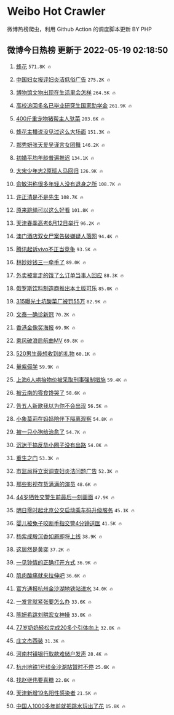 # Weibo Hot Crawler 



微博热榜爬虫，利用 Github Action 的调度脚本更新 BY PHP 


## 微博今日热榜 更新于 2022-05-19 02:18:50 
1. [蜂花](https://s.weibo.com/weibo?q=%23%E8%9C%82%E8%8A%B1%23&Refer=top) `571.8K 🔥` 

1. [中国妇女报评妇炎洁低俗广告](https://s.weibo.com/weibo?q=%23%E4%B8%AD%E5%9B%BD%E5%A6%87%E5%A5%B3%E6%8A%A5%E8%AF%84%E5%A6%87%E7%82%8E%E6%B4%81%E4%BD%8E%E4%BF%97%E5%B9%BF%E5%91%8A%23&Refer=top) `275.2K 🔥` 

1. [博物馆文物出现在生活里会怎样](https://s.weibo.com/weibo?q=%23%E5%8D%9A%E7%89%A9%E9%A6%86%E6%96%87%E7%89%A9%E5%87%BA%E7%8E%B0%E5%9C%A8%E7%94%9F%E6%B4%BB%E9%87%8C%E4%BC%9A%E6%80%8E%E6%A0%B7%23&Refer=top) `264.5K 🔥` 

1. [高校追回多名已毕业研究生国家助学金](https://s.weibo.com/weibo?q=%23%E9%AB%98%E6%A0%A1%E8%BF%BD%E5%9B%9E%E5%A4%9A%E5%90%8D%E5%B7%B2%E6%AF%95%E4%B8%9A%E7%A0%94%E7%A9%B6%E7%94%9F%E5%9B%BD%E5%AE%B6%E5%8A%A9%E5%AD%A6%E9%87%91%23&Refer=top) `261.9K 🔥` 

1. [400斤重宠物猪帮主人驮菜](https://s.weibo.com/weibo?q=%23400%E6%96%A4%E9%87%8D%E5%AE%A0%E7%89%A9%E7%8C%AA%E5%B8%AE%E4%B8%BB%E4%BA%BA%E9%A9%AE%E8%8F%9C%23&Refer=top) `203.6K 🔥` 

1. [蜂花主播说没见过这么大场面](https://s.weibo.com/weibo?q=%23%E8%9C%82%E8%8A%B1%E4%B8%BB%E6%92%AD%E8%AF%B4%E6%B2%A1%E8%A7%81%E8%BF%87%E8%BF%99%E4%B9%88%E5%A4%A7%E5%9C%BA%E9%9D%A2%23&Refer=top) `151.3K 🔥` 

1. [郑秀妍张天爱吴谨言女团舞](https://s.weibo.com/weibo?q=%23%E9%83%91%E7%A7%80%E5%A6%8D%E5%BC%A0%E5%A4%A9%E7%88%B1%E5%90%B4%E8%B0%A8%E8%A8%80%E5%A5%B3%E5%9B%A2%E8%88%9E%23&Refer=top) `146.2K 🔥` 

1. [初婚平均年龄普遍推迟](https://s.weibo.com/weibo?q=%23%E5%88%9D%E5%A9%9A%E5%B9%B3%E5%9D%87%E5%B9%B4%E9%BE%84%E6%99%AE%E9%81%8D%E6%8E%A8%E8%BF%9F%23&Refer=top) `134.1K 🔥` 

1. [大宋少年志2原班人马回归](https://s.weibo.com/weibo?q=%23%E5%A4%A7%E5%AE%8B%E5%B0%91%E5%B9%B4%E5%BF%972%E5%8E%9F%E7%8F%AD%E4%BA%BA%E9%A9%AC%E5%9B%9E%E5%BD%92%23&Refer=top) `126.9K 🔥` 

1. [俞敏洪称很多年轻人没有退身之所](https://s.weibo.com/weibo?q=%23%E4%BF%9E%E6%95%8F%E6%B4%AA%E7%A7%B0%E5%BE%88%E5%A4%9A%E5%B9%B4%E8%BD%BB%E4%BA%BA%E6%B2%A1%E6%9C%89%E9%80%80%E8%BA%AB%E4%B9%8B%E6%89%80%23&Refer=top) `108.7K 🔥` 

1. [许正清是不是先生](https://s.weibo.com/weibo?q=%23%E8%AE%B8%E6%AD%A3%E6%B8%85%E6%98%AF%E4%B8%8D%E6%98%AF%E5%85%88%E7%94%9F%23&Refer=top) `108.7K 🔥` 

1. [原来跳绳可以这么好看](https://s.weibo.com/weibo?q=%23%E5%8E%9F%E6%9D%A5%E8%B7%B3%E7%BB%B3%E5%8F%AF%E4%BB%A5%E8%BF%99%E4%B9%88%E5%A5%BD%E7%9C%8B%23&Refer=top) `101.8K 🔥` 

1. [天津春季高考6月12日举行](https://s.weibo.com/weibo?q=%23%E5%A4%A9%E6%B4%A5%E6%98%A5%E5%AD%A3%E9%AB%98%E8%80%836%E6%9C%8812%E6%97%A5%E4%B8%BE%E8%A1%8C%23&Refer=top) `96.2K 🔥` 

1. [澳门酒店双女尸案告破嫌疑人落网](https://s.weibo.com/weibo?q=%23%E6%BE%B3%E9%97%A8%E9%85%92%E5%BA%97%E5%8F%8C%E5%A5%B3%E5%B0%B8%E6%A1%88%E5%91%8A%E7%A0%B4%E5%AB%8C%E7%96%91%E4%BA%BA%E8%90%BD%E7%BD%91%23&Refer=top) `94.4K 🔥` 

1. [腾讯起诉vivo不正当竞争](https://s.weibo.com/weibo?q=%23%E8%85%BE%E8%AE%AF%E8%B5%B7%E8%AF%89vivo%E4%B8%8D%E6%AD%A3%E5%BD%93%E7%AB%9E%E4%BA%89%23&Refer=top) `93.5K 🔥` 

1. [林妙妙钱三一牵手了](https://s.weibo.com/weibo?q=%23%E6%9E%97%E5%A6%99%E5%A6%99%E9%92%B1%E4%B8%89%E4%B8%80%E7%89%B5%E6%89%8B%E4%BA%86%23&Refer=top) `89.0K 🔥` 

1. [外卖被拿走的饿了么订单当事人回应](https://s.weibo.com/weibo?q=%23%E5%A4%96%E5%8D%96%E8%A2%AB%E6%8B%BF%E8%B5%B0%E7%9A%84%E9%A5%BF%E4%BA%86%E4%B9%88%E8%AE%A2%E5%8D%95%E5%BD%93%E4%BA%8B%E4%BA%BA%E5%9B%9E%E5%BA%94%23&Refer=top) `88.3K 🔥` 

1. [俄罗斯饮料制造商推出本土版可乐](https://s.weibo.com/weibo?q=%23%E4%BF%84%E7%BD%97%E6%96%AF%E9%A5%AE%E6%96%99%E5%88%B6%E9%80%A0%E5%95%86%E6%8E%A8%E5%87%BA%E6%9C%AC%E5%9C%9F%E7%89%88%E5%8F%AF%E4%B9%90%23&Refer=top) `85.0K 🔥` 

1. [315曝光土坑酸菜厂被罚55万](https://s.weibo.com/weibo?q=%23315%E6%9B%9D%E5%85%89%E5%9C%9F%E5%9D%91%E9%85%B8%E8%8F%9C%E5%8E%82%E8%A2%AB%E7%BD%9A55%E4%B8%87%23&Refer=top) `82.9K 🔥` 

1. [文泰一确诊新冠](https://s.weibo.com/weibo?q=%23%E6%96%87%E6%B3%B0%E4%B8%80%E7%A1%AE%E8%AF%8A%E6%96%B0%E5%86%A0%23&Refer=top) `70.2K 🔥` 

1. [香港金像奖海报](https://s.weibo.com/weibo?q=%23%E9%A6%99%E6%B8%AF%E9%87%91%E5%83%8F%E5%A5%96%E6%B5%B7%E6%8A%A5%23&Refer=top) `69.9K 🔥` 

1. [乘风破浪启航曲MV](https://s.weibo.com/weibo?q=%23%E4%B9%98%E9%A3%8E%E7%A0%B4%E6%B5%AA%E5%90%AF%E8%88%AA%E6%9B%B2MV%23&Refer=top) `69.8K 🔥` 

1. [520男生最想收到的礼物](https://s.weibo.com/weibo?q=%23520%E7%94%B7%E7%94%9F%E6%9C%80%E6%83%B3%E6%94%B6%E5%88%B0%E7%9A%84%E7%A4%BC%E7%89%A9%23&Refer=top) `60.1K 🔥` 

1. [量紫俪学](https://s.weibo.com/weibo?q=%23%E9%87%8F%E7%B4%AB%E4%BF%AA%E5%AD%A6%23&Refer=top) `59.9K 🔥` 

1. [上海6人哄抬物价被采取刑事强制措施](https://s.weibo.com/weibo?q=%23%E4%B8%8A%E6%B5%B76%E4%BA%BA%E5%93%84%E6%8A%AC%E7%89%A9%E4%BB%B7%E8%A2%AB%E9%87%87%E5%8F%96%E5%88%91%E4%BA%8B%E5%BC%BA%E5%88%B6%E6%8E%AA%E6%96%BD%23&Refer=top) `59.4K 🔥` 

1. [被云南的零食馋哭了](https://s.weibo.com/weibo?q=%23%E8%A2%AB%E4%BA%91%E5%8D%97%E7%9A%84%E9%9B%B6%E9%A3%9F%E9%A6%8B%E5%93%AD%E4%BA%86%23&Refer=top) `58.6K 🔥` 

1. [告五人新歌我以为你不会出现](https://s.weibo.com/weibo?q=%23%E5%91%8A%E4%BA%94%E4%BA%BA%E6%96%B0%E6%AD%8C%E6%88%91%E4%BB%A5%E4%B8%BA%E4%BD%A0%E4%B8%8D%E4%BC%9A%E5%87%BA%E7%8E%B0%23&Refer=top) `56.5K 🔥` 

1. [小象莫莉在妈妈陪伴下隔离观察](https://s.weibo.com/weibo?q=%23%E5%B0%8F%E8%B1%A1%E8%8E%AB%E8%8E%89%E5%9C%A8%E5%A6%88%E5%A6%88%E9%99%AA%E4%BC%B4%E4%B8%8B%E9%9A%94%E7%A6%BB%E8%A7%82%E5%AF%9F%23&Refer=top) `54.8K 🔥` 

1. [被一只小狗给治愈了](https://s.weibo.com/weibo?q=%23%E8%A2%AB%E4%B8%80%E5%8F%AA%E5%B0%8F%E7%8B%97%E7%BB%99%E6%B2%BB%E6%84%88%E4%BA%86%23&Refer=top) `54.7K 🔥` 

1. [沉迷于搞反华小圈子没有出路](https://s.weibo.com/weibo?q=%23%E6%B2%89%E8%BF%B7%E4%BA%8E%E6%90%9E%E5%8F%8D%E5%8D%8E%E5%B0%8F%E5%9C%88%E5%AD%90%E6%B2%A1%E6%9C%89%E5%87%BA%E8%B7%AF%23&Refer=top) `54.0K 🔥` 

1. [重生之门](https://s.weibo.com/weibo?q=%23%E9%87%8D%E7%94%9F%E4%B9%8B%E9%97%A8%23&Refer=top) `53.3K 🔥` 

1. [市监局将立案调查妇炎洁问题广告](https://s.weibo.com/weibo?q=%23%E5%B8%82%E7%9B%91%E5%B1%80%E5%B0%86%E7%AB%8B%E6%A1%88%E8%B0%83%E6%9F%A5%E5%A6%87%E7%82%8E%E6%B4%81%E9%97%AE%E9%A2%98%E5%B9%BF%E5%91%8A%23&Refer=top) `52.3K 🔥` 

1. [那些影视存货满满的演员](https://s.weibo.com/weibo?q=%23%E9%82%A3%E4%BA%9B%E5%BD%B1%E8%A7%86%E5%AD%98%E8%B4%A7%E6%BB%A1%E6%BB%A1%E7%9A%84%E6%BC%94%E5%91%98%23&Refer=top) `48.6K 🔥` 

1. [44岁牺牲交警生前最后一刻画面](https://s.weibo.com/weibo?q=%2344%E5%B2%81%E7%89%BA%E7%89%B2%E4%BA%A4%E8%AD%A6%E7%94%9F%E5%89%8D%E6%9C%80%E5%90%8E%E4%B8%80%E5%88%BB%E7%94%BB%E9%9D%A2%23&Refer=top) `47.9K 🔥` 

1. [明日零时起北京公交启动乘车码升级服务](https://s.weibo.com/weibo?q=%23%E6%98%8E%E6%97%A5%E9%9B%B6%E6%97%B6%E8%B5%B7%E5%8C%97%E4%BA%AC%E5%85%AC%E4%BA%A4%E5%90%AF%E5%8A%A8%E4%B9%98%E8%BD%A6%E7%A0%81%E5%8D%87%E7%BA%A7%E6%9C%8D%E5%8A%A1%23&Refer=top) `45.1K 🔥` 

1. [婴儿被兔子咬断手指交警4分钟送医](https://s.weibo.com/weibo?q=%23%E5%A9%B4%E5%84%BF%E8%A2%AB%E5%85%94%E5%AD%90%E5%92%AC%E6%96%AD%E6%89%8B%E6%8C%87%E4%BA%A4%E8%AD%A64%E5%88%86%E9%92%9F%E9%80%81%E5%8C%BB%23&Refer=top) `41.5K 🔥` 

1. [杨紫成毅沉香如屑即将上线](https://s.weibo.com/weibo?q=%23%E6%9D%A8%E7%B4%AB%E6%88%90%E6%AF%85%E6%B2%89%E9%A6%99%E5%A6%82%E5%B1%91%E5%8D%B3%E5%B0%86%E4%B8%8A%E7%BA%BF%23&Refer=top) `38.9K 🔥` 

1. [这居然是黄奕](https://s.weibo.com/weibo?q=%23%E8%BF%99%E5%B1%85%E7%84%B6%E6%98%AF%E9%BB%84%E5%A5%95%23&Refer=top) `37.2K 🔥` 

1. [一见钟情的正确打开方式](https://s.weibo.com/weibo?q=%23%E4%B8%80%E8%A7%81%E9%92%9F%E6%83%85%E7%9A%84%E6%AD%A3%E7%A1%AE%E6%89%93%E5%BC%80%E6%96%B9%E5%BC%8F%23&Refer=top) `36.9K 🔥` 

1. [肌肉酸痛就来拉伸吧](https://s.weibo.com/weibo?q=%23%E8%82%8C%E8%82%89%E9%85%B8%E7%97%9B%E5%B0%B1%E6%9D%A5%E6%8B%89%E4%BC%B8%E5%90%A7%23&Refer=top) `36.6K 🔥` 

1. [官方通报杭州金沙湖地铁站进水](https://s.weibo.com/weibo?q=%23%E5%AE%98%E6%96%B9%E9%80%9A%E6%8A%A5%E6%9D%AD%E5%B7%9E%E9%87%91%E6%B2%99%E6%B9%96%E5%9C%B0%E9%93%81%E7%AB%99%E8%BF%9B%E6%B0%B4%23&Refer=top) `34.0K 🔥` 

1. [一发言就紧张要怎么办](https://s.weibo.com/weibo?q=%23%E4%B8%80%E5%8F%91%E8%A8%80%E5%B0%B1%E7%B4%A7%E5%BC%A0%E8%A6%81%E6%80%8E%E4%B9%88%E5%8A%9E%23&Refer=top) `33.6K 🔥` 

1. [陈妍希跳刘畊宏女神操](https://s.weibo.com/weibo?q=%23%E9%99%88%E5%A6%8D%E5%B8%8C%E8%B7%B3%E5%88%98%E7%95%8A%E5%AE%8F%E5%A5%B3%E7%A5%9E%E6%93%8D%23&Refer=top) `33.0K 🔥` 

1. [77岁奶奶轻松完成20多个引体向上](https://s.weibo.com/weibo?q=%2377%E5%B2%81%E5%A5%B6%E5%A5%B6%E8%BD%BB%E6%9D%BE%E5%AE%8C%E6%88%9020%E5%A4%9A%E4%B8%AA%E5%BC%95%E4%BD%93%E5%90%91%E4%B8%8A%23&Refer=top) `32.0K 🔥` 

1. [庄文杰西装](https://s.weibo.com/weibo?q=%23%E5%BA%84%E6%96%87%E6%9D%B0%E8%A5%BF%E8%A3%85%23&Refer=top) `31.3K 🔥` 

1. [河南村镇银行取款难储户发声](https://s.weibo.com/weibo?q=%23%E6%B2%B3%E5%8D%97%E6%9D%91%E9%95%87%E9%93%B6%E8%A1%8C%E5%8F%96%E6%AC%BE%E9%9A%BE%E5%82%A8%E6%88%B7%E5%8F%91%E5%A3%B0%23&Refer=top) `28.4K 🔥` 

1. [杭州地铁1号线金沙湖站暂时不停](https://s.weibo.com/weibo?q=%23%E6%9D%AD%E5%B7%9E%E5%9C%B0%E9%93%811%E5%8F%B7%E7%BA%BF%E9%87%91%E6%B2%99%E6%B9%96%E7%AB%99%E6%9A%82%E6%97%B6%E4%B8%8D%E5%81%9C%23&Refer=top) `25.6K 🔥` 

1. [找赵继伟要喜糖](https://s.weibo.com/weibo?q=%23%E6%89%BE%E8%B5%B5%E7%BB%A7%E4%BC%9F%E8%A6%81%E5%96%9C%E7%B3%96%23&Refer=top) `22.6K 🔥` 

1. [天津新增19名阳性感染者](https://s.weibo.com/weibo?q=%23%E5%A4%A9%E6%B4%A5%E6%96%B0%E5%A2%9E19%E5%90%8D%E9%98%B3%E6%80%A7%E6%84%9F%E6%9F%93%E8%80%85%23&Refer=top) `21.5K 🔥` 

1. [中国人1000多年前就把跳水玩出了花](https://s.weibo.com/weibo?q=%23%E4%B8%AD%E5%9B%BD%E4%BA%BA1000%E5%A4%9A%E5%B9%B4%E5%89%8D%E5%B0%B1%E6%8A%8A%E8%B7%B3%E6%B0%B4%E7%8E%A9%E5%87%BA%E4%BA%86%E8%8A%B1%23&Refer=top) `15.8K 🔥` 

